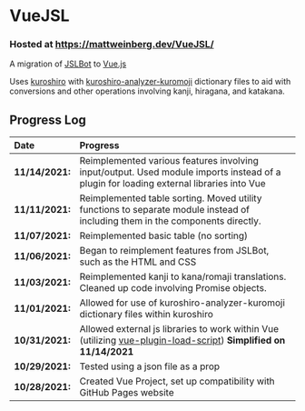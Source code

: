 # VueJSL

### Hosted at https://mattweinberg.dev/VueJSL/

A migration of [JSLBot](https://github.com/MattWeinberg24/JSLbot) to [Vue.js](https://github.com/vuejs/vue)

Uses [kuroshiro](https://github.com/hexenq/kuroshiro) with [kuroshiro-analyzer-kuromoji](https://github.com/hexenq/kuroshiro-analyzer-kuromoji) dictionary files to aid with conversions and other operations involving kanji, hiragana, and katakana.

## Progress Log

|Date |Progress  |
|:--- |:--- |
|**11/14/2021:**| Reimplemented various features involving input/output. Used module imports instead of a plugin for loading external libraries into Vue  |
|**11/11/2021:**| Reimplemented table sorting. Moved utility functions to separate module instead of including them in the components directly. |
|**11/07/2021:**| Reimplemented basic table (no sorting) |
|**11/06/2021:**| Began to reimplement features from JSLBot, such as the HTML and CSS |
|**11/03/2021:**| Reimplemented kanji to kana/romaji translations. Cleaned up code involving Promise objects. |
|**11/01/2021:**| Allowed for use of kuroshiro-analyzer-kuromoji dictionary files within kuroshiro |
|**10/31/2021:**| Allowed external js libraries to work within Vue (utilizing [vue-plugin-load-script](https://github.com/tserkov/vue-plugin-load-script/tree/vue3)) **Simplified on 11/14/2021** |
|**10/29/2021:**| Tested using a json file as a prop |
|**10/28/2021:**| Created Vue Project, set up compatibility with GitHub Pages website |
